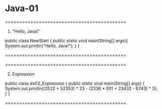 # Java-01


===========================================

01. "Hello, Java!"

public class NewStart {
    public static void main(String[] args){
        System.out.println("Hello, Java!");
    }
}

===========================================

===========================================

02. Expression

public class ex02_Expression {
    public static void main(String[] args) {
        System.out.println((3522 + 52353) * 23 - (2336 * 501 + 23432 - 6743) * 3);
    }
}

===========================================
